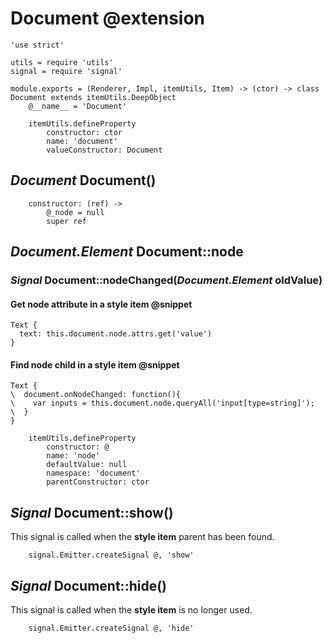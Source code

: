 Document @extension
===================

	'use strict'

	utils = require 'utils'
	signal = require 'signal'

	module.exports = (Renderer, Impl, itemUtils, Item) -> (ctor) -> class Document extends itemUtils.DeepObject
		@__name__ = 'Document'

		itemUtils.defineProperty
			constructor: ctor
			name: 'document'
			valueConstructor: Document

*Document* Document()
---------------------
			
		constructor: (ref) ->
			@_node = null
			super ref

*Document.Element* Document::node
---------------------------------

### *Signal* Document::nodeChanged(*Document.Element* oldValue)

#### Get node attribute in a style item @snippet

```
Text {
  text: this.document.node.attrs.get('value')
}
```

#### Find node child in a style item @snippet

```
Text {
\  document.onNodeChanged: function(){
\    var inputs = this.document.node.queryAll('input[type=string]');
\  }
}
```

		itemUtils.defineProperty
			constructor: @
			name: 'node'
			defaultValue: null
			namespace: 'document'
			parentConstructor: ctor

*Signal* Document::show()
-------------------------

This signal is called when the **style item** parent has been found.

		signal.Emitter.createSignal @, 'show'

*Signal* Document::hide()
-------------------------

This signal is called when the **style item** is no longer used.

		signal.Emitter.createSignal @, 'hide'
